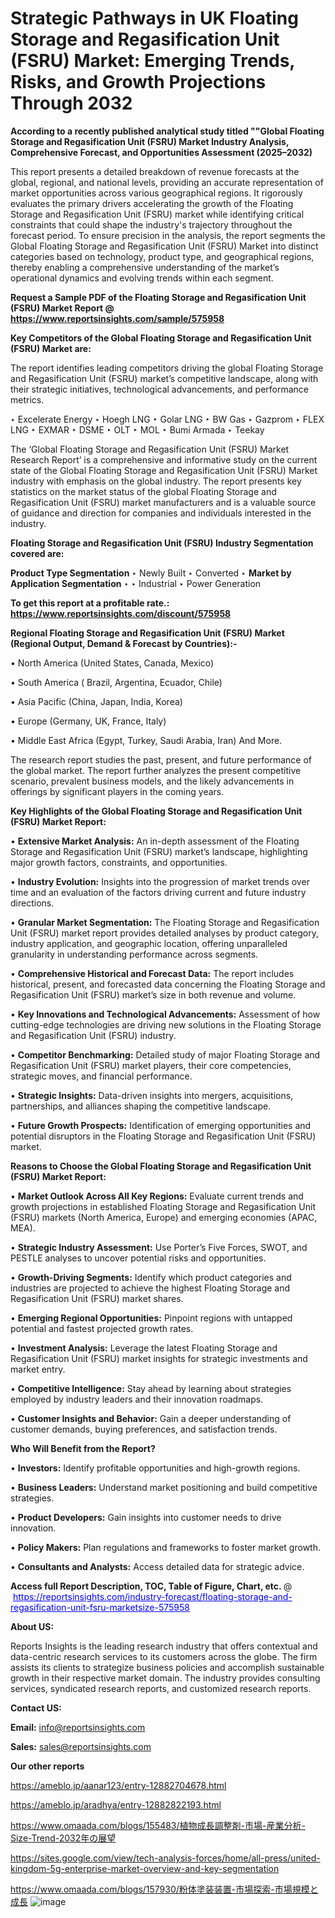 # Strategic Pathways in UK Floating Storage and Regasification Unit (FSRU) Market: Emerging Trends, Risks, and Growth Projections Through 2032

<strong>According to a recently published analytical study titled ""Global Floating Storage and Regasification Unit (FSRU) Market Industry Analysis, Comprehensive Forecast, and Opportunities Assessment (2025–2032)</strong>

This report presents a detailed breakdown of revenue forecasts at the global, regional, and national levels, providing an accurate representation of market opportunities across various geographical regions. It rigorously evaluates the primary drivers accelerating the growth of the Floating Storage and Regasification Unit (FSRU) market while identifying critical constraints that could shape the industry's trajectory throughout the forecast period. To ensure precision in the analysis, the report segments the Global Floating Storage and Regasification Unit (FSRU) Market into distinct categories based on technology, product type, and geographical regions, thereby enabling a comprehensive understanding of the market’s operational dynamics and evolving trends within each segment.

<strong>Request a Sample PDF of the Floating Storage and Regasification Unit (FSRU) Market Report </strong><strong>@<a href=https://www.reportsinsights.com/sample/575958 style=color:#0000ff;> https://www.reportsinsights.com/sample/575958</a></strong></font>

<strong>Key Competitors of the Global Floating Storage and Regasification Unit (FSRU) Market are:</strong>

The report identifies leading competitors driving the global Floating Storage and Regasification Unit (FSRU) market’s competitive landscape, along with their strategic initiatives, technological advancements, and performance metrics.

‣ Excelerate Energy
‣ Hoegh LNG
‣ Golar LNG
‣ BW Gas
‣ Gazprom
‣ FLEX LNG
‣ EXMAR
‣ DSME
‣ OLT
‣ MOL
‣ Bumi Armada
‣ Teekay

The ‘Global Floating Storage and Regasification Unit (FSRU) Market Research Report’ is a comprehensive and informative study on the current state of the Global Floating Storage and Regasification Unit (FSRU) Market industry with emphasis on the global industry. The report presents key statistics on the market status of the global Floating Storage and Regasification Unit (FSRU) market manufacturers and is a valuable source of guidance and direction for companies and individuals interested in the industry.

<strong>Floating Storage and Regasification Unit (FSRU) Industry Segmentation covered are:</strong>

<strong>Product Type Segmentation</strong>
‣
Newly Built
‣ Converted
‣ 
<strong>Market by Application Segmentation</strong>
‣
‣  Industrial
‣ Power Generation

<strong>To get this report at a profitable rate.: <a href=https://www.reportsinsights.com/discount/575958 style=color:#0000ff;>https://www.reportsinsights.com/discount/575958</a></strong></font>

<strong>Regional Floating Storage and Regasification Unit (FSRU) Market (Regional Output, Demand &amp; Forecast by Countries):-</strong>

• North America (United States, Canada, Mexico)

• South America ( Brazil, Argentina, Ecuador, Chile)

• Asia Pacific (China, Japan, India, Korea)

• Europe (Germany, UK, France, Italy)

• Middle East Africa (Egypt, Turkey, Saudi Arabia, Iran) And More.

The research report studies the past, present, and future performance of the global market. The report further analyzes the present competitive scenario, prevalent business models, and the likely advancements in offerings by significant players in the coming years.

<strong>Key Highlights of the Global Floating Storage and Regasification Unit (FSRU) Market Report:</strong>

• <strong>Extensive Market Analysis:</strong> An in-depth assessment of the Floating Storage and Regasification Unit (FSRU) market’s landscape, highlighting major growth factors, constraints, and opportunities.

• <strong>Industry Evolution:</strong> Insights into the progression of market trends over time and an evaluation of the factors driving current and future industry directions.

• <strong>Granular Market Segmentation:</strong> The Floating Storage and Regasification Unit (FSRU) market report provides detailed analyses by product category, industry application, and geographic location, offering unparalleled granularity in understanding performance across segments.

• <strong>Comprehensive Historical and Forecast Data:</strong> The report includes historical, present, and forecasted data concerning the Floating Storage and Regasification Unit (FSRU) market’s size in both revenue and volume.

• <strong>Key Innovations and Technological Advancements:</strong> Assessment of how cutting-edge technologies are driving new solutions in the Floating Storage and Regasification Unit (FSRU) industry.

• <strong>Competitor Benchmarking:</strong> Detailed study of major Floating Storage and Regasification Unit (FSRU) market players, their core competencies, strategic moves, and financial performance.

• <strong>Strategic Insights:</strong> Data-driven insights into mergers, acquisitions, partnerships, and alliances shaping the competitive landscape.

• <strong>Future Growth Prospects:</strong> Identification of emerging opportunities and potential disruptors in the Floating Storage and Regasification Unit (FSRU) market.

<strong>Reasons to Choose the Global Floating Storage and Regasification Unit (FSRU) Market Report:</strong>

• <strong>Market Outlook Across All Key Regions:</strong> Evaluate current trends and growth projections in established Floating Storage and Regasification Unit (FSRU) markets (North America, Europe) and emerging economies (APAC, MEA).

• <strong>Strategic Industry Assessment:</strong> Use Porter’s Five Forces, SWOT, and PESTLE analyses to uncover potential risks and opportunities.

• <strong>Growth-Driving Segments:</strong> Identify which product categories and industries are projected to achieve the highest Floating Storage and Regasification Unit (FSRU) market shares.

• <strong>Emerging Regional Opportunities:</strong> Pinpoint regions with untapped potential and fastest projected growth rates.

• <strong>Investment Analysis:</strong> Leverage the latest Floating Storage and Regasification Unit (FSRU) market insights for strategic investments and market entry.

• <strong>Competitive Intelligence:</strong> Stay ahead by learning about strategies employed by industry leaders and their innovation roadmaps.

• <strong>Customer Insights and Behavior:</strong> Gain a deeper understanding of customer demands, buying preferences, and satisfaction trends.

<strong>Who Will Benefit from the Report?</strong>

• <strong>Investors:</strong> Identify profitable opportunities and high-growth regions.

• <strong>Business Leaders:</strong> Understand market positioning and build competitive strategies.

• <strong>Product Developers:</strong> Gain insights into customer needs to drive innovation.

• <strong>Policy Makers:</strong> Plan regulations and frameworks to foster market growth.

• <strong>Consultants and Analysts:</strong> Access detailed data for strategic advice.
</ul>
<strong>Access full Report Description, TOC, Table of Figure, Chart, etc. </strong>@  <a href=https://reportsinsights.com/industry-forecast/floating-storage-and-regasification-unit-fsru-marketsize-575958 style=color:#0000ff;>https://reportsinsights.com/industry-forecast/floating-storage-and-regasification-unit-fsru-marketsize-575958</a></font>

<strong><strong>About US</strong>:</strong>

Reports Insights is the leading research industry that offers contextual and data-centric research services to its customers across the globe. The firm assists its clients to strategize business policies and accomplish sustainable growth in their respective market domain. The industry provides consulting services, syndicated research reports, and customized research reports.

<strong>Contact US:</strong>

<p class=""""><b>Email:</b> <a href=mailto:info@reportsinsights.com>info@reportsinsights.com</a></p>
<p class=""""><b>Sales:</b> <a href=mailto:sales@reportsinsights.com>sales@reportsinsights.com</a></p>

<strong>Our other reports</strong>

<a href=https://ameblo.jp/aanar123/entry-12882704678.html>https://ameblo.jp/aanar123/entry-12882704678.html</a>

<a href=https://ameblo.jp/aradhya/entry-12882822193.html>https://ameblo.jp/aradhya/entry-12882822193.html</a>

<a href=https://www.omaada.com/blogs/155483/植物成長調整剤-市場-産業分析-Size-Trend-2032年の展望>https://www.omaada.com/blogs/155483/植物成長調整剤-市場-産業分析-Size-Trend-2032年の展望</a>

<a href=https://sites.google.com/view/tech-analysis-forces/home/all-press/united-kingdom-5g-enterprise-market-overview-and-key-segmentation>https://sites.google.com/view/tech-analysis-forces/home/all-press/united-kingdom-5g-enterprise-market-overview-and-key-segmentation</a>

<a href=https://www.omaada.com/blogs/157930/粉体塗装装置-市場探索-市場規模と成長>https://www.omaada.com/blogs/157930/粉体塗装装置-市場探索-市場規模と成長</a>
![image](https://github.com/user-attachments/assets/baba4c02-d9cd-4e38-b07c-a305f18b7733)

